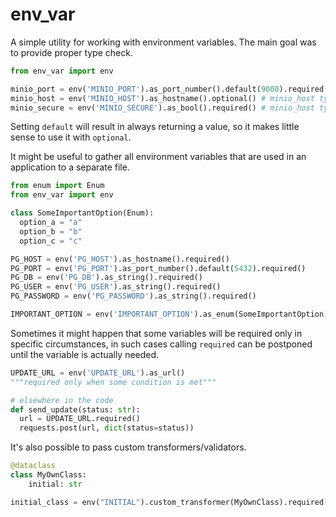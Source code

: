 # env_var

A simple utility for working with environment variables. The main goal was to provide proper type check.

```python
from env_var import env

minio_port = env('MINIO_PORT').as_port_number().default(9000).required() # port type hint is `int`
minio_host = env('MINIO_HOST').as_hostname().optional() # minio_host type hint is `str | None`
minio_secure = env('MINIO_SECURE').as_bool().required() # minio_host type hint is `bool`
```

Setting `default` will result in always returning a value, so it makes little sense to use it with `optional`.


It might be useful to gather all environment variables that are used in an application to a separate file.

```python
from enum import Enum
from env_var import env

class SomeImportantOption(Enum):
  option_a = "a"
  option_b = "b"
  option_c = "c"

PG_HOST = env('PG_HOST').as_hostname().required()
PG_PORT = env('PG_PORT').as_port_number().default(5432).required()
PG_DB = env('PG_DB').as_string().required()
PG_USER = env('PG_USER').as_string().required()
PG_PASSWORD = env('PG_PASSWORD').as_string().required()

IMPORTANT_OPTION = env('IMPORTANT_OPTION').as_enum(SomeImportantOption).required()
```
Sometimes it might happen that some variables will be required only in specific circumstances, in such cases calling `required` can be postponed until the variable is actually needed.

```python
UPDATE_URL = env('UPDATE_URL').as_url()
"""required only when some condition is met"""

# elsewhere in the code
def send_update(status: str):
  url = UPDATE_URL.required()
  requests.post(url, dict(status=status))
```

It's also possible to pass custom transformers/validators.

```python
@dataclass
class MyOwnClass:
    initial: str

initial_class = env("INITIAL").custom_transformer(MyOwnClass).required() # intial_class is of type MyOwnClass
```
